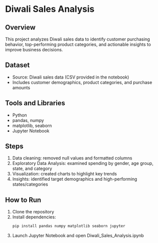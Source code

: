 # Diwali Sales Analysis

## Overview
This project analyzes Diwali sales data to identify customer purchasing behavior, top-performing product categories, and actionable insights to improve business decisions.

## Dataset
- Source: Diwali sales data (CSV provided in the notebook)  
- Includes customer demographics, product categories, and purchase amounts  

## Tools and Libraries
- Python  
- pandas, numpy  
- matplotlib, seaborn  
- Jupyter Notebook  

## Steps
1. Data cleaning: removed null values and formatted columns  
2. Exploratory Data Analysis: examined spending by gender, age group, state, and category  
3. Visualization: created charts to highlight key trends  
4. Insights: identified target demographics and high-performing states/categories  

## How to Run
1. Clone the repository  
2. Install dependencies:  
   ```bash
   pip install pandas numpy matplotlib seaborn jupyter
3. Launch Jupyter Notebook and open Diwali_Sales_Analysis.ipynb
